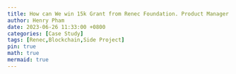 ```yaml
---
title: How can We win 15k Grant from Renec Foundation. Product Manager's Perspective.
author: Henry Pham
date: 2023-06-26 11:33:00 +0800
categories: [Case Study]
tags: [Renec,Blockchain,Side Project]
pin: true
math: true
mermaid: true
---
```

